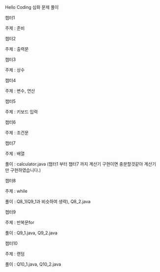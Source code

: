Hello Coding 심화 문제 풀이


챕터1

  주제 : 준비
  
챕터2

  주제 : 출력문
  
챕터3

  주제 : 상수
  
챕터4

  주제 : 변수, 연산
  
챕터5

  주제 : 키보드 입력
  
챕터6

  주제 : 조건문
  
챕터7

  주제 : 배열
  
  풀이 : calculator.java (챕터1 부터 챕터7 까지 계산기 구현이면 충분할것같아 계산기만 구현하였습니다.)
  


챕터8

  주제 : while
  
  풀이 : Q8_1(Q9_1과 비슷하여 생략), Q8_2.java
  

  
챕터9

  주제 : 반복문for
  
  풀이 : Q9_1.java, Q9_2.java
  

  
챕터10

  주제 : 랜덤
  
  풀이 : Q10_1.java, Q10_2.java
  



